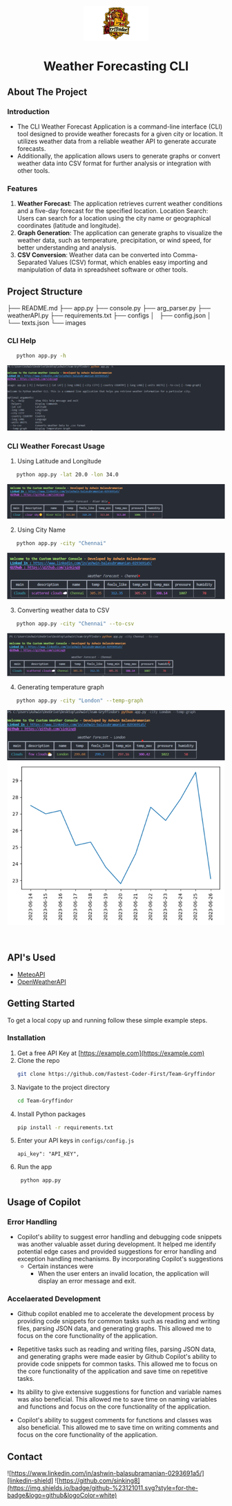 <!-- PROJECT LOGO -->
<br />
<div align="center">
  <a href="#">
    <img src="https://github.com/Gryffindor-House/Innovate-with-MongoDB/blob/Innovate-Chakra/images/logo.png" alt="Logo" width="150" height="80">
  </a>
</div>

<h1 align="center">Weather Forecasting CLI</h1>
</div>

<!-- ABOUT THE PROJECT -->

## About The Project

### Introduction

- The CLI Weather Forecast Application is a command-line interface (CLI) tool designed to provide weather forecasts for a given city or location. It utilizes weather data from a reliable weather API to generate accurate forecasts.
- Additionally, the application allows users to generate graphs or convert weather data into CSV format for further analysis or integration with other tools.

### Features

1. **Weather Forecast**: The application retrieves current weather conditions and a five-day forecast for the specified location.
   Location Search: Users can search for a location using the city name or geographical coordinates (latitude and longitude).
2. **Graph Generation**: The application can generate graphs to visualize the weather data, such as temperature, precipitation, or wind speed, for better understanding and analysis.
3. **CSV Conversion**: Weather data can be converted into Comma-Separated Values (CSV) format, which enables easy importing and manipulation of data in spreadsheet software or other tools.

## Project Structure

├── README.md
├── app.py
├── console.py
├── arg_parser.py
├── weatherAPI.py
├── requirements.txt
├── configs
│   ├── config.json
│   └── texts.json
└── images

### CLI Help

```sh
   python app.py -h
```

![CLI_HELP](https://github.com/Fastest-Coder-First/Team-Gryffindor/blob/main/images/1.png)
</br>

### CLI Weather Forecast Usage

1. Using Latitude and Longitude

```sh
   python app.py -lat 20.0 -lon 34.0
```

![LAT_LAN](https://github.com/Fastest-Coder-First/Team-Gryffindor/blob/main/images/2.png)

2. Using City Name

```sh
   python app.py -city "Chennai"
```

![CITY](https://github.com/Fastest-Coder-First/Team-Gryffindor/blob/main/images/3.png)

3. Converting weather data to CSV

```sh
   python app.py -city "Chennai" --to-csv
```

![csv](https://github.com/Fastest-Coder-First/Team-Gryffindor/blob/main/images/4.png)

4. Generating temperature graph

```sh
   python app.py -city "London" --temp-graph
```

![graph](https://github.com/Fastest-Coder-First/Team-Gryffindor/blob/main/images/5.png)
![graph](https://github.com/Fastest-Coder-First/Team-Gryffindor/blob/main/images/6.png)

</br>
<!-- API's Used -->

## API's Used

- [MeteoAPI](https://open-meteo.com/en/docs)
- [OpenWeatherAPI](https://openweathermap.org/api)
<!-- GETTING STARTED -->

## Getting Started

To get a local copy up and running follow these simple example steps.

### Installation

1. Get a free API Key at [https://example.com](https://example.com)
2. Clone the repo
   ```sh
   git clone https://github.com/Fastest-Coder-First/Team-Gryffindor
   ```
3. Navigate to the project directory
   ```sh
   cd Team-Gryffindor
   ```
4. Install Python packages
   ```sh
   pip install -r requirements.txt
   ```
5. Enter your API keys in `configs/config.js`
   ```
   api_key": "API_KEY",
   ```
6. Run the app
   ```sh
    python app.py
   ```

## Usage of Copilot

### Error Handling

- Copilot's ability to suggest error handling and debugging code snippets was another valuable asset during development. It helped me identify potential edge cases and provided suggestions for error handling and exception handling mechanisms. By incorporating Copilot's suggestions
  - Certain instances were
    - When the user enters an invalid location, the application will display an error message and exit.

### Accelaerated Development

- Github copilot enabled me to accelerate the development process by providing code snippets for common tasks such as reading and writing files, parsing JSON data, and generating graphs. This allowed me to focus on the core functionality of the application.

- Repetitive tasks such as reading and writing files, parsing JSON data, and generating graphs were made easier by Github Copilot's ability to provide code snippets for common tasks. This allowed me to focus on the core functionality of the application and save time on repetitive tasks.

- Its ability to give extensive suggestions for function and variable names was also beneficial. This allowed me to save time on naming variables and functions and focus on the core functionality of the application.

- Copilot's ability to suggest comments for functions and classes was also beneficial. This allowed me to save time on writing comments and focus on the core functionality of the application.

## Contact

![https://www.linkedin.com/in/ashwin-balasubramanian-0293691a5/][linkedin-shield] ![https://github.com/sinking8](https://img.shields.io/badge/github-%23121011.svg?style=for-the-badge&logo=github&logoColor=white)

[linkedin-shield]: https://img.shields.io/badge/-LinkedIn-black.svg?style=for-the-badge&logo=linkedin&colorB=555
